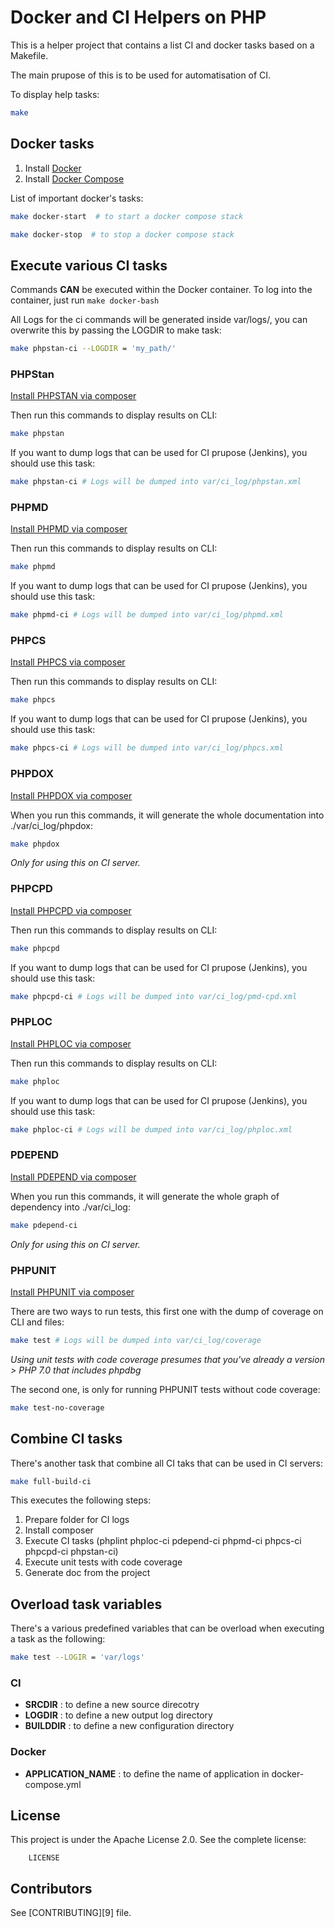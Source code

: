 Docker and CI Helpers on PHP
============================

This is a helper project that contains a list CI and docker tasks based on a Makefile.

The main prupose of this is to be used for automatisation of CI.

To display help tasks:

```bash
make
```

## Docker tasks

1. Install [Docker](https://docs.docker.com/engine/installation/linux/docker-ce/ubuntu/)
2. Install [Docker Compose](https://docs.docker.com/engine/installation/linux/docker-ce/ubuntu/)

List of important docker's tasks:

```bash
make docker-start  # to start a docker compose stack
```

```bash
make docker-stop  # to stop a docker compose stack
```

## Execute various CI tasks

Commands **CAN** be executed within the Docker container.
To log into the container, just run `make docker-bash`

All Logs for the ci commands will be generated inside var/logs/, you can overwrite this by passing the LOGDIR to make task:

```bash
make phpstan-ci --LOGDIR = 'my_path/'
```

### PHPStan

[Install PHPSTAN via composer][1]

Then run this commands to display results on CLI:

```bash
make phpstan 
```

If you want to dump logs that can be used for CI prupose (Jenkins), you should use this task:

```bash
make phpstan-ci # Logs will be dumped into var/ci_log/phpstan.xml
```

### PHPMD

[Install PHPMD via composer][2]

Then run this commands to display results on CLI:

```bash
make phpmd 
```

If you want to dump logs that can be used for CI prupose (Jenkins), you should use this task:

```bash
make phpmd-ci # Logs will be dumped into var/ci_log/phpmd.xml
```

### PHPCS

[Install PHPCS via composer][3]

Then run this commands to display results on CLI:

```bash
make phpcs 
```

If you want to dump logs that can be used for CI prupose (Jenkins), you should use this task:

```bash
make phpcs-ci # Logs will be dumped into var/ci_log/phpcs.xml
```

### PHPDOX

[Install PHPDOX via composer][4]

When you run this commands, it will generate the whole documentation into ./var/ci_log/phpdox:

```bash
make phpdox 
```

*Only for using this on CI server.*

### PHPCPD

[Install PHPCPD via composer][5]

Then run this commands to display results on CLI:

```bash
make phpcpd
```

If you want to dump logs that can be used for CI prupose (Jenkins), you should use this task:

```bash
make phpcpd-ci # Logs will be dumped into var/ci_log/pmd-cpd.xml
```

### PHPLOC

[Install PHPLOC via composer][6]

Then run this commands to display results on CLI:

```bash
make phploc
```

If you want to dump logs that can be used for CI prupose (Jenkins), you should use this task:

```bash
make phploc-ci # Logs will be dumped into var/ci_log/phploc.xml
```

### PDEPEND

[Install PDEPEND via composer][7]

When you run this commands, it will generate the whole graph of dependency into ./var/ci_log:

```bash
make pdepend-ci
```

*Only for using this on CI server.*

### PHPUNIT

[Install PHPUNIT via composer][8]

There are two ways to run tests, this first one with the dump of coverage on CLI and files:

```bash
make test # Logs will be dumped into var/ci_log/coverage
```

*Using unit tests with code coverage presumes that you've already a version > PHP 7.0 that includes phpdbg*

The second one, is only for running PHPUNIT tests without code coverage:

```bash
make test-no-coverage
```

## Combine CI tasks

There's another task that combine all CI taks that can be used in CI servers:

```bash
make full-build-ci
```

This executes the following steps:

1. Prepare folder for CI logs
2. Install composer
3. Execute CI tasks (phplint phploc-ci pdepend-ci phpmd-ci phpcs-ci phpcpd-ci phpstan-ci)
4. Execute unit tests with code coverage
5. Generate doc from the project

## Overload task variables

There's a various predefined variables that can be overload when executing a task as the following:

```bash
make test --LOGIR = 'var/logs'
```

### CI

* **SRCDIR** : to define a new source direcotry
* **LOGDIR** : to define a new output log directory
* **BUILDDIR** : to define a new configuration directory

### Docker

* **APPLICATION_NAME** : to define the name of application in docker-compose.yml

## License

This project is under the Apache License 2.0. See the complete license:

```
    LICENSE
```

## Contributors

See [CONTRIBUTING][9] file.

[1]: https://github.com/phpstan/phpstan#installation
[2]: https://phpmd.org/download/index.html
[3]: https://github.com/squizlabs/PHP_CodeSniffer#composer
[4]: https://github.com/theseer/phpdox#composer-installation
[5]: https://github.com/sebastianbergmann/phpcpd#composer
[6]: https://github.com/sebastianbergmann/phploc#composer
[7]: https://pdepend.org/download/index.html
[8]: https://phpunit.de/getting-started/phpunit-7.html

